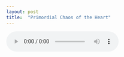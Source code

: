 ```yaml
---
layout: post
title:  "Primordial Chaos of the Heart"
---
```


<audio controls="controls" autoplay>
    <source src="{{ "/assets/primordial-chaos-of-the-heart.m4a" | absolute_path}}" type="audio/mp4" >
</audio>
